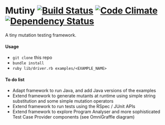 # Mutiny [![Build Status](https://travis-ci.org/louismrose/mutiny.png?branch=master)](https://travis-ci.org/louismrose/mutiny) [![Code Climate](https://codeclimate.com/github/louismrose/mutiny.png)](https://codeclimate.com/github/louismrose/mutiny) [![Dependency Status](https://gemnasium.com/louismrose/mutiny.png)](https://gemnasium.com/louismrose/mutiny)

A tiny mutation testing framework.

#### Usage
* `git clone` this repo
* `bundle install`
* `ruby lib/driver.rb examples/<EXAMPLE_NAME>`

#### To do list
* Adapt framework to run Java, and add Java versions of the examples
* Extend framework to generate mutants at runtime using simple string substitution and some simple mutation operators
* Extend framework to run tests using the RSpec / JUnit APIs
* Extend framework to explore Program Analyser and more sophisticated Test Case Provider components (see OmniGraffle diagram)
